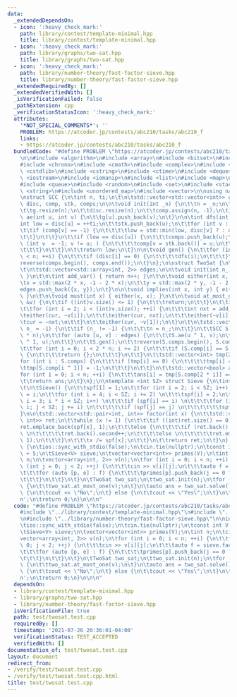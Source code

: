 ```yaml
---
data:
  _extendedDependsOn:
  - icon: ':heavy_check_mark:'
    path: library/contest/template-minimal.hpp
    title: library/contest/template-minimal.hpp
  - icon: ':heavy_check_mark:'
    path: library/graphs/two-sat.hpp
    title: library/graphs/two-sat.hpp
  - icon: ':heavy_check_mark:'
    path: library/number-theory/fast-factor-sieve.hpp
    title: library/number-theory/fast-factor-sieve.hpp
  _extendedRequiredBy: []
  _extendedVerifiedWith: []
  _isVerificationFailed: false
  _pathExtension: cpp
  _verificationStatusIcon: ':heavy_check_mark:'
  attributes:
    '*NOT_SPECIAL_COMMENTS*': ''
    PROBLEM: https://atcoder.jp/contests/abc210/tasks/abc210_f
    links:
    - https://atcoder.jp/contests/abc210/tasks/abc210_f
  bundledCode: "#define PROBLEM \"https://atcoder.jp/contests/abc210/tasks/abc210_f\"\
    \n\n#include <algorithm>\n#include <array>\n#include <bitset>\n#include <cassert>\n\
    #include <chrono>\n#include <cmath>\n#include <complex>\n#include <cstdio>\n#include\
    \ <cstdlib>\n#include <cstring>\n#include <ctime>\n#include <deque>\n#include\
    \ <iostream>\n#include <iomanip>\n#include <list>\n#include <map>\n#include <numeric>\n\
    #include <queue>\n#include <random>\n#include <set>\n#include <stack>\n#include\
    \ <string>\n#include <unordered_map>\n#include <vector>\n\nusing namespace std;\n\
    \nstruct SCC {\n\tint n, ti;\n\t\n\tstd::vector<std::vector<int>> g;\n\t\n\tstd::vector<int>\
    \ disc, comp, stk, comps;\n\n\tvoid init(int _n) {\n\t\tn = _n;\n\t\tti = 0;\n\
    \t\tg.resize(n);\n\t\tdisc.resize(n);\n\t\tcomp.assign(n, -1);\n\t}\n\n\tvoid\
    \ ae(int u, int v) {\n\t\tg[u].push_back(v);\n\t}\n\n\tint dfs(int u) {\n\t\t\
    int low = disc[u] = ++ti;\n\t\tstk.push_back(u);\n\t\tfor (int v : g[u]) {\n\t\
    \t\tif (comp[v] == -1) {\n\t\t\t\tlow = std::min(low, disc[v] ? : dfs(v));\n\t\
    \t\t}\n\t\t}\n\t\tif (low == disc[u]) {\n\t\t\tcomps.push_back(u);\n\t\t\tfor\
    \ (int v  = -1; v != u; ) {\n\t\t\t\tcomp[v = stk.back()] = u;\n\t\t\t\tstk.pop_back();\n\
    \t\t\t}\n\t\t}\n\t\treturn low;\n\t}\n\n\tvoid gen() {\n\t\tfor (int i = 0; i\
    \ < n; ++i) {\n\t\t\tif (disc[i] == 0) {\n\t\t\t\tdfs(i);\n\t\t\t}\n\t\t}\n\t\t\
    reverse(comps.begin(), comps.end());\n\t}\n};\n\nstruct TwoSat {\n\tint n = 0;\n\
    \t\n\tstd::vector<std::array<int, 2>> edges;\n\n\tvoid init(int n_) { n = n_;\
    \ }\n\t\n\tint add_var() { return n++; }\n\t\n\tvoid either(int x, int y) {\n\t\
    \tx = std::max(2 * x, -1 - 2 * x);\n\t\ty = std::max(2 * y, -1 - 2 * y);\n\t\t\
    edges.push_back({x, y});\n\t}\n\n\tvoid implies(int x, int y) { either(~x, y);\
    \ }\n\t\n\tvoid must(int x) { either(x, x); }\n\t\n\tvoid at_most_one(const std::vector<int>\
    \ &v) {\n\t\tif ((int)v.size() <= 1) {\n\t\t\treturn;\n\t\t}\n\t\tint cur = ~v[0];\n\
    \t\tfor (int i = 2; i < (int)v.size(); ++i) {\n\t\t\tint nxt = add_var();\n\t\t\
    \teither(cur, ~v[i]);\n\t\t\teither(cur, nxt);\n\t\t\teither(~v[i], nxt);\n\t\t\
    \tcur = ~nxt;\n\t\t}\n\t\teither(cur, ~v[1]);\n\t}\n\t\n\tstd::vector<bool> solve(int\
    \ n_ = -1) {\n\t\tif (n_ != -1) {\n\t\t\tn = n_;\n\t\t}\n\t\tSCC S;\n\t\tS.init(2\
    \ * n);\n\t\tfor (auto [u, v] : edges) {\n\t\t\tS.ae(u ^ 1, v);\n\t\t\tS.ae(v\
    \ ^ 1, u);\n\t\t}\n\t\tS.gen();\n\t\treverse(S.comps.begin(), S.comps.end());\n\
    \t\tfor (int i = 0; i < 2 * n; i += 2) {\n\t\t\tif (S.comp[i] == S.comp[i ^ 1])\
    \ {\n\t\t\t\treturn {};\n\t\t\t}\n\t\t}\n\t\tstd::vector<int> tmp(2 * n);\n\t\t\
    for (int i : S.comps) {\n\t\t\tif (tmp[i] == 0) {\n\t\t\t\ttmp[i] = 1;\n\t\t\t\
    \ttmp[S.comp[i ^ 1]] = -1;\n\t\t\t}\n\t\t}\n\t\tstd::vector<bool> ans(n);\n\t\t\
    for (int i = 0; i < n; ++i) {\n\t\t\tans[i] = tmp[S.comp[2 * i]] == 1;\n\t\t}\n\
    \t\treturn ans;\n\t}\n};\n\ntemplate <int SZ> struct Sieve {\n\tint spf[SZ];\n\
    \t\n\tSieve() {\n\t\tspf[1] = 1;\n\t\tfor (int i = 2; i < SZ; i++) \n\t\t\tspf[i]\
    \ = i;\n\t\tfor (int i = 4; i < SZ; i += 2) \n\t\t\tspf[i] = 2;\n\t\tfor (int\
    \ i = 3; i * i < SZ; i++) \n\t\t\tif (spf[i] == i) \n\t\t\t\tfor (int j = i *\
    \ i; j < SZ; j += i) \n\t\t\t\t\tif (spf[j] == j) \n\t\t\t\t\t\tspf[j] = i;\n\t\
    }\n\n\tstd::vector<std::pair<int, int>> factor(int x) {\n\t\tstd::vector<std::pair<int,\
    \ int>> ret;\n\t\twhile (x != 1) {\n\t\t\tif ((int)ret.size() == 0) \n\t\t\t\t\
    ret.emplace_back(spf[x], 1);\n\t\t\telse {\n\t\t\t\tif (ret.back().first == spf[x])\
    \ \n\t\t\t\t\tret.back().second++;\n\t\t\t\telse \n\t\t\t\t\tret.emplace_back(spf[x],\
    \ 1);\n\t\t\t}\n\t\t\tx /= spf[x];\n\t\t}\n\t\treturn ret;\n\t}\n};\n\nint main()\
    \ {\n\tios::sync_with_stdio(false);\n\tcin.tie(nullptr);\n\tconst int V = 2e6\
    \ + 5;\n\tSieve<V> sieve;\n\tvector<vector<int>> primes(V);\n\tint n;\n\tcin >>\
    \ n;\n\tvector<array<int, 2>> v(n);\n\tfor (int i = 0; i < n; ++i) {\n\t\tfor\
    \ (int j = 0; j < 2; ++j) {\n\t\t\tcin >> v[i][j];\n\t\t\tauto f = sieve.factor(v[i][j]);\n\
    \t\t\tfor (auto [p, e] : f) {\n\t\t\t\tprimes[p].push_back(j == 0 ? i : ~i);\n\
    \t\t\t}\n\t\t}\n\t}\n\tTwoSat two_sat;\n\ttwo_sat.init(n);\n\tfor (auto& v : primes)\
    \ {\n\t\ttwo_sat.at_most_one(v);\n\t}\n\tauto ans = two_sat.solve();\n\tif (ans.empty())\
    \ {\n\t\tcout << \"No\";\n\t} else {\n\t\tcout << \"Yes\";\n\t}\n\tcout << '\\\
    n';\n\treturn 0;\n}\n\n\n"
  code: "#define PROBLEM \"https://atcoder.jp/contests/abc210/tasks/abc210_f\"\n\n\
    #include \"../library/contest/template-minimal.hpp\"\n#include \"../library/graphs/two-sat.hpp\"\
    \n#include \"../library/number-theory/fast-factor-sieve.hpp\"\n\nint main() {\n\
    \tios::sync_with_stdio(false);\n\tcin.tie(nullptr);\n\tconst int V = 2e6 + 5;\n\
    \tSieve<V> sieve;\n\tvector<vector<int>> primes(V);\n\tint n;\n\tcin >> n;\n\t\
    vector<array<int, 2>> v(n);\n\tfor (int i = 0; i < n; ++i) {\n\t\tfor (int j =\
    \ 0; j < 2; ++j) {\n\t\t\tcin >> v[i][j];\n\t\t\tauto f = sieve.factor(v[i][j]);\n\
    \t\t\tfor (auto [p, e] : f) {\n\t\t\t\tprimes[p].push_back(j == 0 ? i : ~i);\n\
    \t\t\t}\n\t\t}\n\t}\n\tTwoSat two_sat;\n\ttwo_sat.init(n);\n\tfor (auto& v : primes)\
    \ {\n\t\ttwo_sat.at_most_one(v);\n\t}\n\tauto ans = two_sat.solve();\n\tif (ans.empty())\
    \ {\n\t\tcout << \"No\";\n\t} else {\n\t\tcout << \"Yes\";\n\t}\n\tcout << '\\\
    n';\n\treturn 0;\n}\n\n\n"
  dependsOn:
  - library/contest/template-minimal.hpp
  - library/graphs/two-sat.hpp
  - library/number-theory/fast-factor-sieve.hpp
  isVerificationFile: true
  path: test/twosat.test.cpp
  requiredBy: []
  timestamp: '2021-07-26 20:36:01-04:00'
  verificationStatus: TEST_ACCEPTED
  verifiedWith: []
documentation_of: test/twosat.test.cpp
layout: document
redirect_from:
- /verify/test/twosat.test.cpp
- /verify/test/twosat.test.cpp.html
title: test/twosat.test.cpp
---
```

